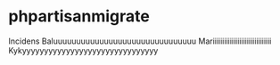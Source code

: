 # phpartisanmigrate
Incidens
Baluuuuuuuuuuuuuuuuuuuuuuuuuuuuuuu
Mariiiiiiiiiiiiiiiiiiiiiiiiiiiiiii
Kykyyyyyyyyyyyyyyyyyyyyyyyyyyyyyyy
